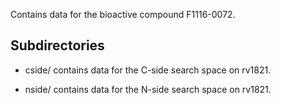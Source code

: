 Contains data for the bioactive compound F1116-0072.

## Subdirectories

- cside/ contains data for the C-side search space on rv1821.

- nside/ contains data for the N-side search space on rv1821.


